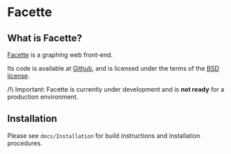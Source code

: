 Facette
=======

What is Facette?
----------------

[Facette][0] is a graphing web front-end.

Its code is available at [Github][1], and is licensed under the terms of the [BSD license][2].

/!\ Important: Facette is currently under development and is **not ready** for a production environment.

Installation
------------

Please see `docs/Installation` for build instructions and installation procedures.


[0]: http://facette.io/
[1]: https://github.com/facette/facette
[2]: http://opensource.org/licenses/BSD-3-Clause

